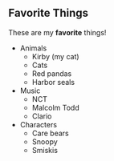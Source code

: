 ## Favorite Things ##

These are my **favorite** things!

- Animals
    + Kirby (my cat)
    + Cats
    + Red pandas
    + Harbor seals
- Music
    + NCT
    + Malcolm Todd
    + Clario 
- Characters
    + Care bears
    + Snoopy
    + Smiskis